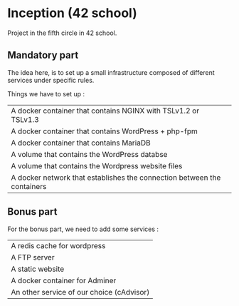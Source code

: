 # Inception (42 school)

Project in the fifth circle in 42 school.

## Mandatory part

The idea here, is to set up a small infrastructure composed of different services under specific rules.

Things we have to set up :
<table>
    <tr><td>A docker container that contains NGINX with TSLv1.2 or TSLv1.3</td></tr>
    <tr><td>A docker container that contains WordPress + php-fpm</td></tr>
    <tr><td>A docker container that contains MariaDB</td></tr>
    <tr><td>A volume that contains the WordPress databse</td></tr>
    <tr><td>A volume that contains the Wordpress website files</td></tr>
    <tr><td>A docker network that establishes the connection between the containers</td></tr>
</table>

## Bonus part

For the bonus part, we need to add some services :
<table>
    <tr><td>A redis cache for wordpress</td></tr>
    <tr><td>A FTP server</td></tr>
    <tr><td>A static website</td></tr>
    <tr><td>A docker container for Adminer</td></tr>
    <tr><td>An other service of our choice (cAdvisor)</td></tr>
</table>